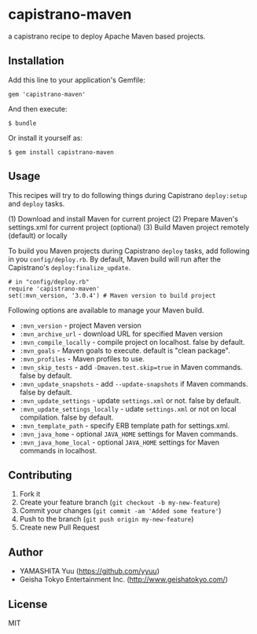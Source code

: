 # capistrano-maven

a capistrano recipe to deploy Apache Maven based projects.

## Installation

Add this line to your application's Gemfile:

    gem 'capistrano-maven'

And then execute:

    $ bundle

Or install it yourself as:

    $ gem install capistrano-maven

## Usage

This recipes will try to do following things during Capistrano `deploy:setup` and `deploy` tasks.

(1) Download and install Maven for current project
(2) Prepare Maven's settings.xml for current project (optional)
(3) Build Maven project remotely (default) or locally

To build you Maven projects during Capistrano `deploy` tasks, add following in you `config/deploy.rb`. By default, Maven build will run after the Capistrano's `deploy:finalize_update`.

    # in "config/deploy.rb"
    require 'capistrano-maven'
    set(:mvn_version, '3.0.4') # Maven version to build project

Following options are available to manage your Maven build.

 * `:mvn_version` - project Maven version
 * `:mvn_archive_url` - download URL for specified Maven version
 * `:mvn_compile_locally` - compile project on localhost. false by default.
 * `:mvn_goals` - Maven goals to execute. default is "clean package".
 * `:mvn_profiles` - Maven profiles to use.
 * `:mvn_skip_tests` - add `-Dmaven.test.skip=true` in Maven commands. false by default.
 * `:mvn_update_snapshots` - add `--update-snapshots` if Maven commands. false by default.
 * `:mvn_update_settings` - update `settings.xml` or not. false by default.
 * `:mvn_update_settings_locally` - udate `settings.xml` or not on local compilation. false by default.
 * `:mvn_template_path` - specify ERB template path for settings.xml.
 * `:mvn_java_home` - optional `JAVA_HOME` settings for Maven commands.
 * `:mvn_java_home_local` - optional `JAVA_HOME` settings for Maven commands in localhost.

## Contributing

1. Fork it
2. Create your feature branch (`git checkout -b my-new-feature`)
3. Commit your changes (`git commit -am 'Added some feature'`)
4. Push to the branch (`git push origin my-new-feature`)
5. Create new Pull Request

## Author

- YAMASHITA Yuu (https://github.com/yyuu)
- Geisha Tokyo Entertainment Inc. (http://www.geishatokyo.com/)

## License

MIT
